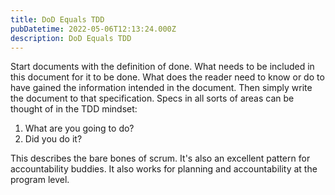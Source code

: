 ```yaml
---
title: DoD Equals TDD
pubDatetime: 2022-05-06T12:13:24.000Z
description: DoD Equals TDD
---
```


Start documents with the definition of done. What needs to be included in this
document for it to be done. What does the reader need to know or do to have
gained the information intended in the document. Then simply write the document
to that specification. Specs in all sorts of areas can be thought of in the TDD
mindset:

1. What are you going to do?
2. Did you do it?

This describes the bare bones of scrum. It's also an excellent pattern for
accountability buddies. It also works for planning and accountability at the
program level.
